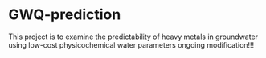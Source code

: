 # GWQ-prediction
This project is to examine the predictability of heavy metals in groundwater using low-cost physicochemical water parameters 
ongoing modification!!!
